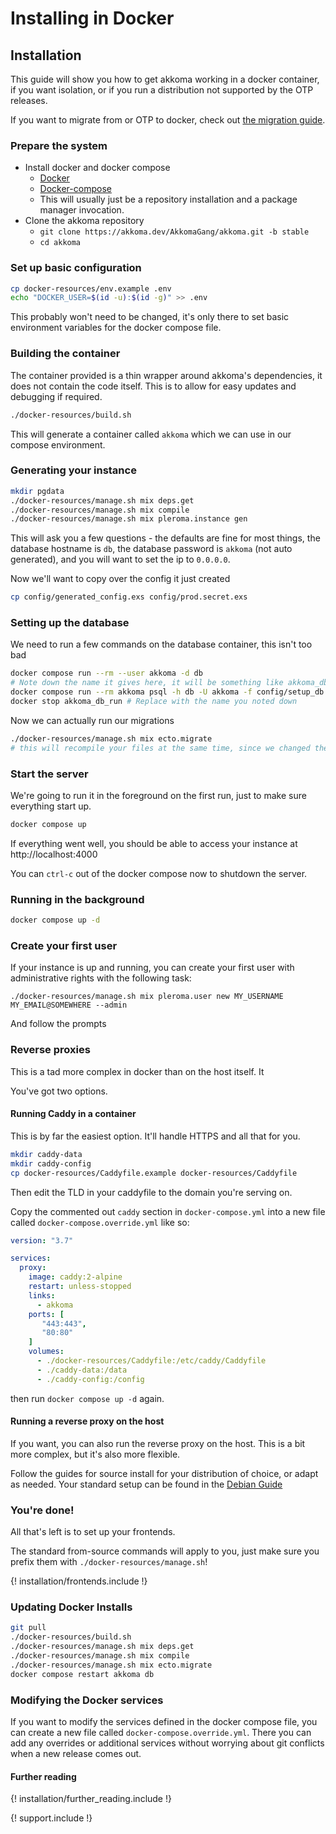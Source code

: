 # Installing in Docker

## Installation

This guide will show you how to get akkoma working in a docker container,
if you want isolation, or if you run a distribution not supported by the OTP
releases.

If you want to migrate from or OTP to docker, check out [the migration guide](./migrating_to_docker_en.md).

### Prepare the system

* Install docker and docker compose
  * [Docker](https://docs.docker.com/engine/install/) 
  * [Docker-compose](https://docs.docker.com/compose/install/)
  * This will usually just be a repository installation and a package manager invocation.
* Clone the akkoma repository
  * `git clone https://akkoma.dev/AkkomaGang/akkoma.git -b stable`
  * `cd akkoma`

### Set up basic configuration

```bash
cp docker-resources/env.example .env
echo "DOCKER_USER=$(id -u):$(id -g)" >> .env
```

This probably won't need to be changed, it's only there to set basic environment
variables for the docker compose file.

### Building the container

The container provided is a thin wrapper around akkoma's dependencies, 
it does not contain the code itself. This is to allow for easy updates
and debugging if required.

```bash
./docker-resources/build.sh
```

This will generate a container called `akkoma` which we can use
in our compose environment.

### Generating your instance

```bash
mkdir pgdata
./docker-resources/manage.sh mix deps.get
./docker-resources/manage.sh mix compile
./docker-resources/manage.sh mix pleroma.instance gen
```

This will ask you a few questions - the defaults are fine for most things,
the database hostname is `db`, the database password is `akkoma`
(not auto generated), and you will want to set the ip to `0.0.0.0`.

Now we'll want to copy over the config it just created

```bash
cp config/generated_config.exs config/prod.secret.exs
```

### Setting up the database 

We need to run a few commands on the database container, this isn't too bad

```bash
docker compose run --rm --user akkoma -d db 
# Note down the name it gives here, it will be something like akkoma_db_run
docker compose run --rm akkoma psql -h db -U akkoma -f config/setup_db.psql
docker stop akkoma_db_run # Replace with the name you noted down
```

Now we can actually run our migrations

```bash
./docker-resources/manage.sh mix ecto.migrate
# this will recompile your files at the same time, since we changed the config
```

### Start the server

We're going to run it in the foreground on the first run, just to make sure
everything start up.

```bash
docker compose up
```

If everything went well, you should be able to access your instance at http://localhost:4000

You can `ctrl-c` out of the docker compose now to shutdown the server.

### Running in the background

```bash
docker compose up -d
```

### Create your first user

If your instance is up and running, you can create your first user with administrative rights with the following task:

```shell
./docker-resources/manage.sh mix pleroma.user new MY_USERNAME MY_EMAIL@SOMEWHERE --admin
```

And follow the prompts 

### Reverse proxies

This is a tad more complex in docker than on the host itself. It

You've got two options. 

#### Running Caddy in a container

This is by far the easiest option. It'll handle HTTPS and all that for you. 

```bash
mkdir caddy-data
mkdir caddy-config
cp docker-resources/Caddyfile.example docker-resources/Caddyfile
```

Then edit the TLD in your caddyfile to the domain you're serving on.

Copy the commented out `caddy` section in `docker-compose.yml` into a new file called `docker-compose.override.yml` like so:
```yaml
version: "3.7"

services:
  proxy:
    image: caddy:2-alpine
    restart: unless-stopped
    links:
      - akkoma
    ports: [
       "443:443",
       "80:80"
    ]
    volumes:
      - ./docker-resources/Caddyfile:/etc/caddy/Caddyfile
      - ./caddy-data:/data
      - ./caddy-config:/config
```

then run `docker compose up -d` again.

#### Running a reverse proxy on the host

If you want, you can also run the reverse proxy on the host. This is a bit more complex, but it's also more flexible.

Follow the guides for source install for your distribution of choice, or adapt
as needed. Your standard setup can be found in the [Debian Guide](../debian_based_en/#nginx)

### You're done!

All that's left is to set up your frontends. 

The standard from-source commands will apply to you, just make sure you
prefix them with `./docker-resources/manage.sh`!

{! installation/frontends.include !}

### Updating Docker Installs

```bash
git pull
./docker-resources/build.sh
./docker-resources/manage.sh mix deps.get
./docker-resources/manage.sh mix compile
./docker-resources/manage.sh mix ecto.migrate
docker compose restart akkoma db
```

### Modifying the Docker services
If you want to modify the services defined in the docker compose file, you can
create a new file called `docker-compose.override.yml`. There you can add any
overrides or additional services without worrying about git conflicts when a
new release comes out.

#### Further reading

{! installation/further_reading.include !}

{! support.include !}
